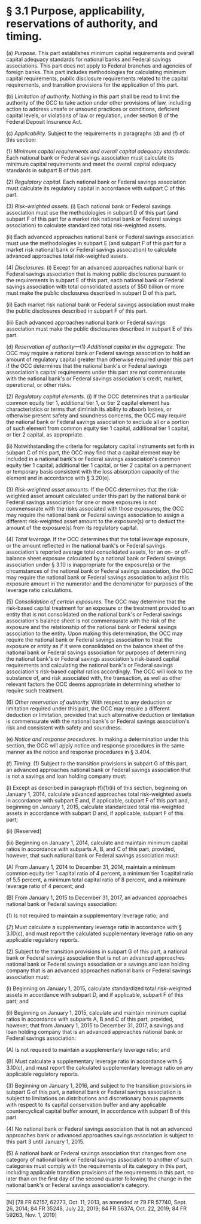 # § 3.1   Purpose, applicability, reservations of authority, and timing.

(a) *Purpose.* This part establishes minimum capital requirements and overall capital adequacy standards for national banks and Federal savings associations. This part does not apply to Federal branches and agencies of foreign banks. This part includes methodologies for calculating minimum capital requirements, public disclosure requirements related to the capital requirements, and transition provisions for the application of this part.


(b) *Limitation of authority.* Nothing in this part shall be read to limit the authority of the OCC to take action under other provisions of law, including action to address unsafe or unsound practices or conditions, deficient capital levels, or violations of law or regulation, under section 8 of the Federal Deposit Insurance Act.


(c) *Applicability.* Subject to the requirements in paragraphs (d) and (f) of this section:


(1) *Minimum capital requirements and overall capital adequacy standards.* Each national bank or Federal savings association must calculate its minimum capital requirements and meet the overall capital adequacy standards in subpart B of this part.


(2) *Regulatory capital.* Each national bank or Federal savings association must calculate its regulatory capital in accordance with subpart C of this part.


(3) *Risk-weighted assets.* (i) Each national bank or Federal savings association must use the methodologies in subpart D of this part (and subpart F of this part for a market risk national bank or Federal savings association) to calculate standardized total risk-weighted assets.


(ii) Each advanced approaches national bank or Federal savings association must use the methodologies in subpart E (and subpart F of this part for a market risk national bank or Federal savings association) to calculate advanced approaches total risk-weighted assets.


(4) *Disclosures.* (i) Except for an advanced approaches national bank or Federal savings association that is making public disclosures pursuant to the requirements in subpart E of this part, each national bank or Federal savings association with total consolidated assets of $50 billion or more must make the public disclosures described in subpart D of this part.


(ii) Each market risk national bank or Federal savings association must make the public disclosures described in subpart F of this part.


(iii) Each advanced approaches national bank or Federal savings association must make the public disclosures described in subpart E of this part.


(d) *Reservation of authority*—(1) *Additional capital in the aggregate.* The OCC may require a national bank or Federal savings association to hold an amount of regulatory capital greater than otherwise required under this part if the OCC determines that the national bank's or Federal savings association's capital requirements under this part are not commensurate with the national bank's or Federal savings association's credit, market, operational, or other risks.


(2) *Regulatory capital elements.* (i) If the OCC determines that a particular common equity tier 1, additional tier 1, or tier 2 capital element has characteristics or terms that diminish its ability to absorb losses, or otherwise present safety and soundness concerns, the OCC may require the national bank or Federal savings association to exclude all or a portion of such element from common equity tier 1 capital, additional tier 1 capital, or tier 2 capital, as appropriate.


(ii) Notwithstanding the criteria for regulatory capital instruments set forth in subpart C of this part, the OCC may find that a capital element may be included in a national bank's or Federal savings association's common equity tier 1 capital, additional tier 1 capital, or tier 2 capital on a permanent or temporary basis consistent with the loss absorption capacity of the element and in accordance with § 3.20(e).


(3) *Risk-weighted asset amounts.* If the OCC determines that the risk-weighted asset amount calculated under this part by the national bank or Federal savings association for one or more exposures is not commensurate with the risks associated with those exposures, the OCC may require the national bank or Federal savings association to assign a different risk-weighted asset amount to the exposure(s) or to deduct the amount of the exposure(s) from its regulatory capital.


(4) *Total leverage.* If the OCC determines that the total leverage exposure, or the amount reflected in the national bank's or Federal savings association's reported average total consolidated assets, for an on- or off-balance sheet exposure calculated by a national bank or Federal savings association under § 3.10 is inappropriate for the exposure(s) or the circumstances of the national bank or Federal savings association, the OCC may require the national bank or Federal savings association to adjust this exposure amount in the numerator and the denominator for purposes of the leverage ratio calculations.


(5) *Consolidation of certain exposures.* The OCC may determine that the risk-based capital treatment for an exposure or the treatment provided to an entity that is not consolidated on the national bank's or Federal savings association's balance sheet is not commensurate with the risk of the exposure and the relationship of the national bank or Federal savings association to the entity. Upon making this determination, the OCC may require the national bank or Federal savings association to treat the exposure or entity as if it were consolidated on the balance sheet of the national bank or Federal savings association for purposes of determining the national bank's or Federal savings association's risk-based capital requirements and calculating the national bank's or Federal savings association's risk-based capital ratios accordingly. The OCC will look to the substance of, and risk associated with, the transaction, as well as other relevant factors the OCC deems appropriate in determining whether to require such treatment.


(6) *Other reservation of authority.* With respect to any deduction or limitation required under this part, the OCC may require a different deduction or limitation, provided that such alternative deduction or limitation is commensurate with the national bank's or Federal savings association's risk and consistent with safety and soundness.


(e) *Notice and response procedures.* In making a determination under this section, the OCC will apply notice and response procedures in the same manner as the notice and response procedures in § 3.404.


(f) *Timing.* (1) Subject to the transition provisions in subpart G of this part, an advanced approaches national bank or Federal savings association that is not a savings and loan holding company must:


(i) Except as described in paragraph (f)(1)(ii) of this section, beginning on January 1, 2014, calculate advanced approaches total risk-weighted assets in accordance with subpart E and, if applicable, subpart F of this part and, beginning on January 1, 2015, calculate standardized total risk-weighted assets in accordance with subpart D and, if applicable, subpart F of this part;


(ii) [Reserved]


(iii) Beginning on January 1, 2014, calculate and maintain minimum capital ratios in accordance with subparts A, B, and C of this part, provided, however, that such national bank or Federal savings association must:


(A) From January 1, 2014 to December 31, 2014, maintain a minimum common equity tier 1 capital ratio of 4 percent, a minimum tier 1 capital ratio of 5.5 percent, a minimum total capital ratio of 8 percent, and a minimum leverage ratio of 4 percent; and


(B) From January 1, 2015 to December 31, 2017, an advanced approaches national bank or Federal savings association:


(*1*) Is not required to maintain a supplementary leverage ratio; and


(*2*) Must calculate a supplementary leverage ratio in accordance with § 3.10(c), and must report the calculated supplementary leverage ratio on any applicable regulatory reports.


(2) Subject to the transition provisions in subpart G of this part, a national bank or Federal savings association that is not an advanced approaches national bank or Federal savings association or a savings and loan holding company that is an advanced approaches national bank or Federal savings association must:


(i) Beginning on January 1, 2015, calculate standardized total risk-weighted assets in accordance with subpart D, and if applicable, subpart F of this part; and


(ii) Beginning on January 1, 2015, calculate and maintain minimum capital ratios in accordance with subparts A, B and C of this part, provided, however, that from January 1, 2015 to December 31, 2017, a savings and loan holding company that is an advanced approaches national bank or Federal savings association:


(A) Is not required to maintain a supplementary leverage ratio; and


(B) Must calculate a supplementary leverage ratio in accordance with § 3.10(c), and must report the calculated supplementary leverage ratio on any applicable regulatory reports.


(3) Beginning on January 1, 2016, and subject to the transition provisions in subpart G of this part, a national bank or Federal savings association is subject to limitations on distributions and discretionary bonus payments with respect to its capital conservation buffer and any applicable countercyclical capital buffer amount, in accordance with subpart B of this part.


(4) No national bank or Federal savings association that is not an advanced approaches bank or advanced approaches savings association is subject to this part 3 until January 1, 2015.


(5) A national bank or Federal savings association that changes from one category of national bank or Federal savings association to another of such categories must comply with the requirements of its category in this part, including applicable transition provisions of the requirements in this part, no later than on the first day of the second quarter following the change in the national bank's or Federal savings association's category.



---

[N] [78 FR 62157, 62273, Oct. 11, 2013, as amended at 79 FR 57740, Sept. 26, 2014; 84 FR 35248, July 22, 2019; 84 FR 56374, Oct. 22, 2019; 84 FR 59263, Nov. 1, 2019]




